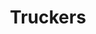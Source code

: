 ---
title: Truckers
crosslinks:
- TruckersLounge
- Tiresaretheenemy
- zeronet
- Trucking
- Justrolledintotheshop
- ShittyLifeProTips
- mildlyinteresting
- Roadcam
- Documentaries
- cocaine
- pics
- hedidthemath
- trucksim
- WTF
- Jokes
- BDSMpersonals
- tifu
- OutOfTheLoop
---